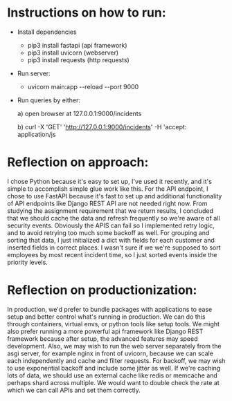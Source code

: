 Instructions on how to run: 
==========================
- Install dependencies
   - pip3 install fastapi  (api framework) 
   - pip3 install uvicorn  (webserver) 
   - pip3 install requests (http requests)

- Run server: 
   - uvicorn main:app --reload --port 9000

- Run queries by either: 
   
   a) open browser at 127.0.0.1:9000/incidents
   
   b) curl -X 'GET' 'http://127.0.0.1:9000/incidents' -H 'accept: application/js


Reflection on approach:
======================
I chose Python because it's easy to set up, I've used it recently, and it's simple to accomplish simple glue work like this.  For the API endpoint, I chose to use FastAPI because it's fast to set up and additional functionality of API endpoints like Django REST API are not needed right now.  From studying the assignment requirement that we return results, I concluded that we should cache the data and refresh frequently so we're aware of all security events.  Obviously the APIS can fail so I implemented retry logic, and to avoid retrying too much some backoff as well.  For grouping and sorting that data, I just initialized a dict with fields for each customer and inserted fields in correct places.  I wasn't sure if we we're supposed to sort employees by most recent incident time, so I just sorted events inside the priority levels.


Reflection on productionization:
================================
In production, we'd prefer to bundle packages with applications to ease setup and better control what's running in production. We can do this through containers, virtual envs, or python tools like setup tools.  We might also prefer running a more powerful api framework like Django REST framework because after setup, the advanced features may speed development.  Also, we may wish to run the web server separately from the asgi server, for example nginx in front of uvicorn, because we can scale each independently and cache and filter requests. For backoff, we may wish to use exponential backoff and include some jitter as well.  If we're caching lots of data, we should use an external cache like redis or memcache and perhaps shard across multiple.  We would want to double check the rate at which we can call APIs and set them correctly. 
